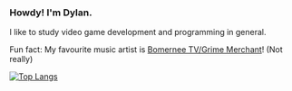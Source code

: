 ### Howdy! I'm Dylan.

I like to study video game development and programming in general.

Fun fact: My favourite music artist is <a href="https://soundcloud.com/grimemerchant">Bomernee TV/Grime Merchant</a>! (Not really)

[![Top Langs](https://github-readme-stats.vercel.app/api/top-langs/?username=dylangamedev)](https://github.com/anuraghazra/github-readme-stats)
